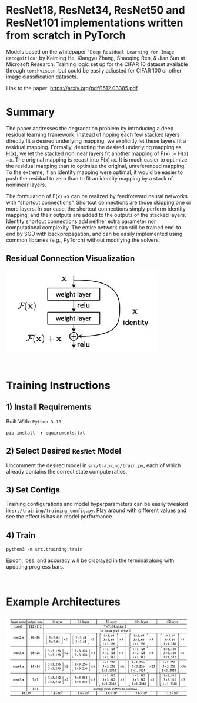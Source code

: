 # ResNet18, ResNet34, ResNet50 and ResNet101 implementations written from scratch in PyTorch

Models based on the whitepaper `'Deep Residual Learning for Image Recognition'` by Kaiming He, Xiangyu Zhang, Shaoqing Ren, & Jian Sun at Microsoft Research. Training logic set up for the CIFAR 10 dataset available through `torchvision`, but could be easily adjusted for CIFAR 100 or other image classification datasets.

Link to the paper: https://arxiv.org/pdf/1512.03385.pdf
# Summary
The paper addresses the degradation problem by
introducing a deep residual learning framework. Instead of hoping each few stacked layers directly fit a
desired underlying mapping, we explicitly let these layers fit a residual mapping. Formally, denoting the desired
underlying mapping as H(x), we let the stacked nonlinear
layers fit another mapping of F(x) := H(x)−x. The original mapping is recast into F(x)+x. It
is  much easier to optimize the residual mapping than to optimize
the original, unreferenced mapping. To the extreme, if an
identity mapping were optimal, it would be easier to push
the residual to zero than to fit an identity mapping by a stack
of nonlinear layers.

The formulation of F(x) +x can be realized by feedforward neural networks with “shortcut connections”. 
Shortcut connections are those skipping one or
more layers. In our case, the shortcut connections simply
perform identity mapping, and their outputs are added to
the outputs of the stacked layers. Identity shortcut connections add neither extra parameter nor computational complexity. The entire network can still be trained
end-to-end by SGD with backpropagation, and can be easily implemented using common libraries (e.g., PyTorch)
without modifying the solvers.

## Residual Connection Visualization
![alt text](docs/residual_connection.png)

<br />

# Training Instructions
## 1) Install Requirements
Built With: `Python 3.10`
```
pip install -r equirements.txt
```
## 2) Select Desired `ResNet` Model
Uncomment the desired model in `src/training/train.py`, each of which already contains the correct state compute ratios.
## 3) Set Configs
Training configurations and model hyperparameters can be easily tweaked in `src/training/training_config.py`. Play around with different values and see the effect is has on model performance.
## 4) Train
```
python3 -m src.training.train
```
Epoch, loss, and accuracy will be displayed in the terminal along with updating progress bars.

<br />

# Example Architectures
![alt text](docs/resnets.png)
